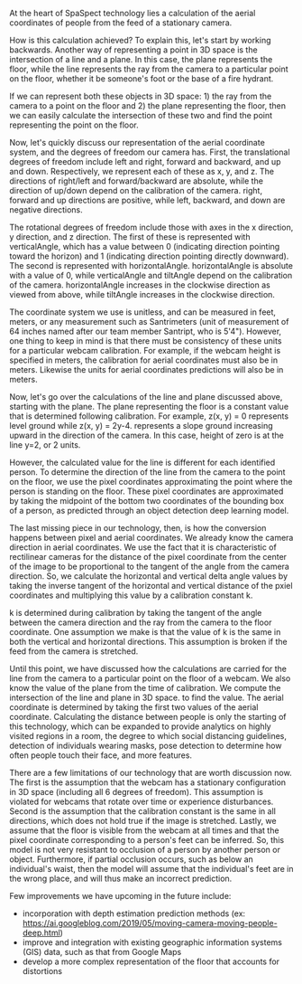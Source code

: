 At the heart of SpaSpect technology lies a calculation of the aerial coordinates of people from the feed of a stationary camera.

How is this calculation achieved? To explain this, let's start by working backwards. Another way of representing a point in 3D space is the intersection of a line and a plane. In this case, the plane represents the floor, while the line represents the ray from the camera to a particular point on the floor, whether it be someone's foot or the base of a fire hydrant.

If we can represent both these objects in 3D space: 1) the ray from the camera to a point on the floor and 2) the plane representing the floor, then we can easily calculate the intersection of these two and find the point representing the point on the floor. 

Now, let's quickly discuss our representation of the aerial coordinate system, and the degrees of freedom our camera has. First, the translational degrees of freedom include left and right, forward and backward, and up and down. Respectively, we represent each of these as x, y, and z. The directions of right/left and forward/backward are absolute, while the direction of up/down depend on the calibration of the camera. right, forward and up directions are positive, while left, backward, and down are negative directions.

The rotational degrees of freedom include those with axes in the x direction, y direction, and z direction. The first of these is represented with verticalAngle, which has a value between 0 (indicating direction pointing toward the horizon) and 1 (indicating direction pointing directly downward). The second is represented with horizontalAngle. horizontalAngle is absolute with a value of 0, while verticalAngle and tiltAngle depend on the calibration of the camera. horizontalAngle increases in the clockwise direction as viewed from above, while tiltAngle increases in the clockwise direction.

The coordinate system we use is unitless, and can be measured in feet, meters, or any measurement such as Santrimeters (unit of measurement of 64 inches named after our team member Santript, who is 5'4"). However, one thing to keep in mind is that there must be consistency of these units for a particular webcam calibration. For example, if the webcam height is specified in meters, the calibration for aerial coordinates must also be in meters. Likewise the units for aerial coordinates predictions will also be in meters.

Now, let's go over the calculations of the line and plane discussed above, starting with the plane. The plane representing the floor is a constant value that is determined following calibration. For example, z(x, y) = 0 represents level ground while z(x, y) = 2y-4. represents a slope ground increasing upward in the direction of the camera. In this case, height of zero is at the line y=2, or 2 units.

However, the calculated value for the line is different for each identified person. To determine the direction of the line from the camera to the point on the floor, we use the pixel coordinates approximating the point where the person is standing on the floor. These pixel coordinates are approximated by taking the midpoint of the bottom two coordinates of the bounding box of a person, as predicted through an object detection deep learning model.

The last missing piece in our technology, then, is how the conversion happens between pixel and aerial coordinates. We already know the camera direction in aerial coordinates. We use the fact that it is characteristic of rectilinear cameras for the distance of the pixel coordinate from the center of the image to be proportional to the tangent of the angle from the camera direction. So, we calculate the horizontal and vertical delta angle values by taking the inverse tangent of the horizontal and vertical distance of the pxiel coordinates and multiplying this value by a calibration constant k.

k is determined during calibration by taking the tangent of the angle between the camera direction and the ray from the camera to the floor coordinate. One assumption we make is that the value of k is the same in both the vertical and horizontal directions. This assumption is broken if the feed from the camera is stretched.

Until this point, we have discussed how the calculations are carried for the line from the camera to a particular point on the floor of a webcam. We also know the value of the plane from the time of calibration. We compute the intersection of the line and plane in 3D space. to find the value. The aerial coordinate is determined by taking the first two values of the aerial coordinate. Calculating the distance between people is only the starting of this technology, which can be expanded to provide analytics on highly visited regions in a room, the degree to which social distancing guidelines, detection of individuals wearing masks, pose detection to determine how often people touch their face, and more features.

There are a few limitations of our technology that are worth discussion now. The first is the assumption that the webcam has a stationary configuration in 3D space (including all 6 degrees of freedom). This assumption is violated for webcams that rotate over time or experience disturbances. Second is the assumption that the calibration constant is the same in all directions, which does not hold true if the image is stretched. Lastly, we assume that the floor is visible from the webcam at all times and that the pixel coordinate corresponding to a person's feet can be inferred. So, this model is not very resistant to occlusion of a person by another person or object. Furthermore, if partial occlusion occurs, such as below an individual's waist, then the model will assume that the individual's feet are in the wrong place, and will thus make an incorrect prediction.

Few improvements we have upcoming in the future include:
- incorporation with depth estimation prediction methods (ex: https://ai.googleblog.com/2019/05/moving-camera-moving-people-deep.html)
- improve and integration with existing geographic information systems (GIS) data, such as that from Google Maps
- develop a more complex representation of the floor that accounts for distortions
